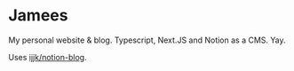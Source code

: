 # Jamees

My personal website & blog. Typescript, Next.JS and Notion as a CMS. Yay.

Uses [ijjk/notion-blog](https://github.com/ijjk/notion-blog).
